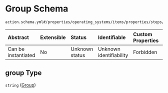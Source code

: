 # Group Schema

```txt
action.schema.yml#/properties/operating_systems/items/properties/steps/items/properties/actions/items/properties/fastboot:wipe_super/properties/image/properties/group
```



| Abstract            | Extensible | Status         | Identifiable            | Custom Properties | Additional Properties | Access Restrictions | Defined In                                                          |
| :------------------ | :--------- | :------------- | :---------------------- | :---------------- | :-------------------- | :------------------ | :------------------------------------------------------------------ |
| Can be instantiated | No         | Unknown status | Unknown identifiability | Forbidden         | Allowed               | none                | [device.schema.json*](../device.schema.json "open original schema") |

## group Type

`string` ([Group](device-properties-operating-systems-operating-system-properties-steps-step-properties-group-step-action-properties-fastbootwipe_super-action-properties-image-properties-group.md))
